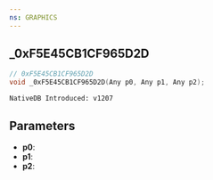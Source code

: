 ```yaml
---
ns: GRAPHICS
---
```

## _0xF5E45CB1CF965D2D

```c
// 0xF5E45CB1CF965D2D
void _0xF5E45CB1CF965D2D(Any p0, Any p1, Any p2);
```

```
NativeDB Introduced: v1207
```

## Parameters
* **p0**:
* **p1**:
* **p2**:
